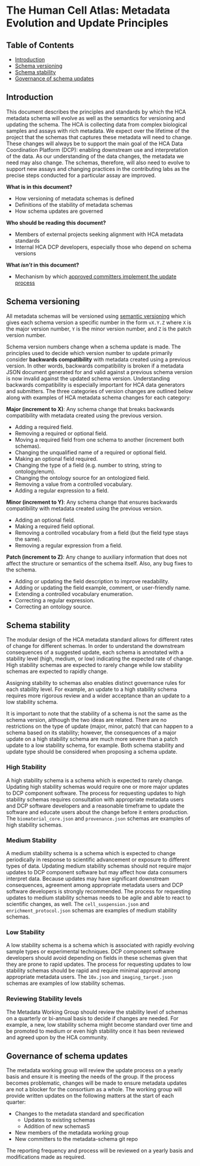 # The Human Cell Atlas: Metadata Evolution and Update Principles

## Table of Contents
- [Introduction](#introduction)
- [Schema versioning](#schema-versioning)
- [Schema stability](#schema-stability)
- [Governance of schema updates](#governance-of-schema-updates)

## Introduction

This document describes the principles and standards by which the HCA metadata schema will evolve as well as the semantics for versioning and updating the schema. The HCA is collecting data from complex biological samples and assays with rich metadata. We expect over the lifetime of the project that the schemas that captures these metadata will need to change. These changes will always be to support the main goal of the HCA Data Coordination Platform (DCP): enabling downstream use and interpretation of the data. As our understanding of the data changes, the metadata we need may also change. The schemas, therefore, will also need to evolve to support new assays and changing practices in the contributing labs as the precise steps conducted for a particular assay are improved.

**What is in this document?**
 - How versioning of metadata schemas is defined
 - Definitions of the stability of metadata schemas
 - How schema updates are governed

**Who should be reading this document?**
 - Members of external projects seeking alignment with HCA metadata standards
 - Internal HCA DCP developers, especially those who depend on schema versions

**What *isn't* in this document?**
 - Mechanism by which [approved committers implement the update process](committers.md#specific-how-to-for-making-changes)

## Schema versioning

All metadata schemas will be versioned using [semantic versioning](http://semver.org/) which gives each schema version a specific number in the form `vX.Y.Z` where `X` is the major version number, `Y` is the minor version number, and `Z` is the patch version number.

Schema version numbers change when a schema update is made. The principles used to decide which version number to update primarily consider **backwards compatibility** with metadata created using a previous version. In other words, backwards compatibility is broken if a metadata JSON document generated for and valid against a previous schema version is now invalid against the updated schema version. Understanding backwards compatibility is especially important for HCA data generators and submitters. The three categories of version changes are outlined below along with examples of HCA metadata schema changes for each category:

**Major (increment to X)**: Any schema change that breaks backwards compatibility with metadata created using the previous version.
- Adding a required field.
- Removing a required or optional field.
- Moving a required field from one schema to another (increment both schemas).
- Changing the unqualified name of a required or optional field.
- Making an optional field required.
- Changing the type of a field (e.g. number to string, string to ontology/enum).
- Changing the ontology source for an ontologized field.
- Removing a value from a controlled vocabulary.
- Adding a regular expression to a field.

**Minor (increment to Y)**: Any schema change that ensures backwards compatibility with metadata created using the previous version.
- Adding an optional field.
- Making a required field optional.
- Removing a controlled vocabulary from a field (but the field type stays the same).
- Removing a regular expression from a field.

**Patch (increment to Z)**: Any change to auxiliary information that does not affect the structure or semantics of the schema itself. Also, any bug fixes to the schema.
- Adding or updating the field description to improve readability.
- Adding or updating the field example, comment, or user-friendly name.
- Extending a controlled vocabulary enumeration.
- Correcting a regular expression.
- Correcting an ontology source.

## Schema stability

The modular design of the HCA metadata standard allows for different rates of change for different schemas. In order to understand the downstream consequences of a suggested update, each schema is annotated with a stability level (high, medium, or low) indicating the expected rate of change. High stability schemas are expected to rarely change while low stability schemas are expected to rapidly change.

Assigning stability to schemas also enables distinct governance rules for each stability level. For example, an update to a high stability schema requires more rigorous review and a wider acceptance than an update to a low stability schema.

It is important to note that the stability of a schema is not the same as the schema version, although the two ideas are related. There are no restrictions on the type of update (major, minor, patch) that can happen to a schema based on its stability; however, the consequences of a major update on a high stability schema are much more severe than a patch update to a low stability schema, for example. Both schema stability and update type should be considered when proposing a schema update.

### High Stability

A high stability schema is a schema which is expected to rarely change. Updating high stability schemas would require one or more major updates to DCP component software. The process for requesting updates to high stability schemas requires consultation with appropriate metadata users and DCP software developers and a reasonable timeframe to update the software and educate users about the change before it enters production. The `biomaterial_core.json` and `provenance.json` schemas are examples of high stability schemas.

### Medium Stability

A medium stability schema is a schema which is expected to change periodically in response to scientific advancement or exposure to different types of data. Updating medium stability schemas should not require major updates to DCP component software but may affect how data consumers interpret data. Because updates may have significant downstream consequences, agreement among appropriate metadata users and DCP software developers is strongly recommended. The process for requesting updates to medium stability schemas needs to be agile and able to react to scientific changes, as well. The `cell_suspension.json` and `enrichment_protocol.json` schemas are examples of medium stability schemas.

### Low Stability

A low stability schema is a schema which is associated with rapidly evolving sample types or experimental techniques. DCP component software developers should avoid depending on fields in these schemas given that they are prone to rapid updates. The process for requesting updates to low stability schemas should be rapid and require minimal approval among appropriate metadata users. The `10x.json` and `imaging_target.json` schemas are examples of low stability schemas.

### Reviewing Stability levels

The Metadata Working Group should review the stability level of schemas on a quarterly or bi-annual basis to decide if changes are needed. For example, a new, low stability schema might become standard over time and be promoted to medium or even high stability once it has been reviewed and agreed upon by the HCA community.

## Governance of schema updates

The metadata working group will review the update process on a yearly basis and ensure it is meeting the needs of the group. If the process becomes problematic, changes will be made to ensure metadata updates are not a blocker for the consortium as a whole. The working group will provide written updates on the following matters at the start of each quarter:

- Changes to the metadata standard and specification
  - Updates to existing schemas
  - Addition of new schemasS
- New members of the metadata working group
- New committers to the metadata-schema git repo

The reporting frequency and process will be reviewed on a yearly basis and modifications made as required.

